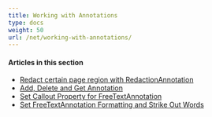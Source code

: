 ```yaml
---
title: Working with Annotations
type: docs
weight: 50
url: /net/working-with-annotations/
---
```


#### **Articles in this section**
- [Redact certain page region with RedactionAnnotation](/pdf/net/redact-certain-page-region-with-redactionannotation/)
- [Add, Delete and Get Annotation](/pdf/net/add-delete-and-get-annotation/)
- [Set Callout Property for FreeTextAnnotation](/pdf/net/set-callout-property-for-freetextannotation/)
- [Set FreeTextAnnotation Formatting and Strike Out Words](/pdf/net/set-freetextannotation-formatting-and-strike-out-words/)